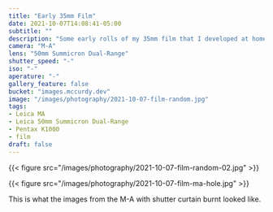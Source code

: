 ```yaml
---
title: "Early 35mm Film"
date: 2021-10-07T14:08:41-05:00
subtitle: ""
description: "Some early rolls of my 35mm film that I developed at home."
camera: "M-A"
lens: "50mm Summicron Dual-Range"
shutter_speed: "-"
iso: "-"
aperature: "-"
gallery_feature: false
bucket: "images.mccurdy.dev"
image: "/images/photography/2021-10-07-film-random.jpg"
tags:
- Leica MA
- Leica 50mm Summicron Dual-Range
- Pentax K1000
- film
draft: false
---
```



{{< figure src="/images/photography/2021-10-07-film-random-02.jpg" >}}

{{< figure src="/images/photography/2021-10-07-film-ma-hole.jpg" >}}

This is what the images from the M-A with shutter curtain burnt looked like.
